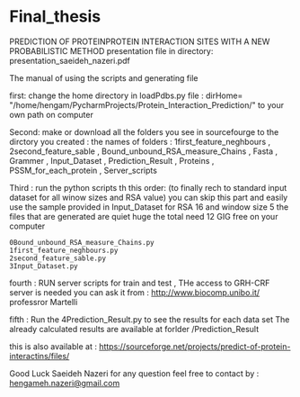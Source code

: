


# Final_thesis
PREDICTION OF PROTEINPROTEIN INTERACTION SITES WITH A NEW PROBABILISTIC METHOD
presentation file in directory: presentation_saeideh_nazeri.pdf

The manual of using the scripts and generating file

first: change the home directory in loadPdbs.py file : 
dirHome= "/home/hengam/PycharmProjects/Protein_Interaction_Prediction/" to your own path on computer

Second: make or download all the folders you see in sourcefourge to the dirctory you created : 
the names of folders :  1first_feature_neghbours , 2second_feature_sable , Bound_unbound_RSA_measure_Chains , Fasta , Grammer , Input_Dataset , Prediction_Result , Proteins , PSSM_for_each_protein , Server_scripts


Third : run the python scripts th this order: (to finally rech to standard input dataset for all winow sizes and RSA value)
	you can skip this part and easily use the sample provided in Input_Dataset for RSA 16 and window size 5
	the files that are generated are quiet huge the total need 12 GIG free on your computer
	
	0Bound_unbound_RSA_measure_Chains.py
	1first_feature_neghbours.py
	2second_feature_sable.py
	3Input_Dataset.py


fourth : RUN server scripts for train and test , THe access to GRH-CRF server is needed 
         you can ask it from : http://www.biocomp.unibo.it/  professror Martelli
	

fifth : Run the 4Prediction_Result.py to see the results for each data set 
	The already calculated results are available at forlder /Prediction_Result
	
	
this is also available at : 
https://sourceforge.net/projects/predict-of-protein-interactins/files/	

Good Luck
Saeideh Nazeri 
for any question feel free to contact by : hengameh.nazeri@gmail.com






